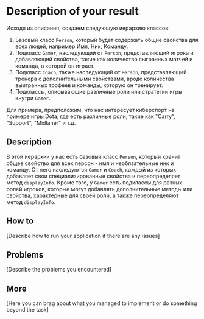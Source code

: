 # Description of your result

  
Исходя из описания, создаем следующую иерархию классов:

  

1. Базовый класс `Person`, который будет содержать общие свойства для всех людей, например Имя,  Ник, Команду.
2. Подкласс `Gamer`, наследующий от `Person`, представляющий игрока и добавляющий свойства, такие как количество сыгранных матчей и команда, в которой он играет.
3. Подкласс `Coach`, также наследующий от `Person`, представляющий тренера с дополнительными свойствами, вроде количества выигранных трофеев и команды, которую он тренирует.
4. Подклассы, описывающие различные роли или стратегии игры внутри `Gamer`.

  

Для примера, предположим, что нас интересует киберспорт на примере игры Dota, где есть различные роли, такие как "Carry", "Support", "Midlaner" и т.д.

  

## Description

  

В этой иерархии у нас есть базовый класс `Person`, который хранит общее свойство для всех персон - имя и необязательные ник и команду. От него наследуются `Gamer` и `Coach`, каждый из которых добавляет свои специализированные свойства и переопределяет метод `displayInfo`. Кроме того, у `Gamer` есть подклассы для разных ролей игроков, которые могут добавлять дополнительные методы или свойства, характерные для своей роли, а также переопределяют метод `displayInfo`.
  

## How to

  

[Describe how to run your application if there are any issues]

  

## Problems

  

[Describe the problems you encountered]

  

## More

  

[Here you can brag about what you managed to implement or do something beyond the task]